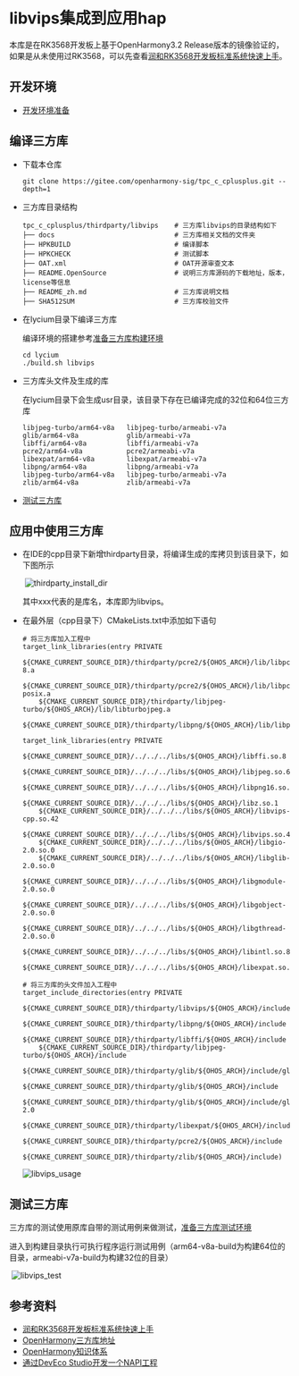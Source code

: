 # libvips集成到应用hap

本库是在RK3568开发板上基于OpenHarmony3.2 Release版本的镜像验证的，如果是从未使用过RK3568，可以先查看[润和RK3568开发板标准系统快速上手](https://gitee.com/openharmony-sig/knowledge_demo_temp/tree/master/docs/rk3568_helloworld)。

## 开发环境

- [开发环境准备](../../../docs/hap_integrate_environment.md)

## 编译三方库

- 下载本仓库

  ```shell
  git clone https://gitee.com/openharmony-sig/tpc_c_cplusplus.git --depth=1
  ```

- 三方库目录结构

  ```shell
  tpc_c_cplusplus/thirdparty/libvips    # 三方库libvips的目录结构如下
  ├── docs                              # 三方库相关文档的文件夹
  ├── HPKBUILD                          # 编译脚本
  ├── HPKCHECK                          # 测试脚本
  ├── OAT.xml                           # OAT开源审查文本
  ├── README.OpenSource                 # 说明三方库源码的下载地址，版本，license等信息
  ├── README_zh.md                      # 三方库说明文档
  ├── SHA512SUM                         # 三方库校验文件
  ```

- 在lycium目录下编译三方库

  编译环境的搭建参考[准备三方库构建环境](../../../lycium/README.md#1编译环境准备)

  ```shell
  cd lycium
  ./build.sh libvips
  ```

- 三方库头文件及生成的库

  在lycium目录下会生成usr目录，该目录下存在已编译完成的32位和64位三方库

  ```shell
  libjpeg-turbo/arm64-v8a   libjpeg-turbo/armeabi-v7a
  glib/arm64-v8a            glib/armeabi-v7a
  libffi/arm64-v8a          libffi/armeabi-v7a
  pcre2/arm64-v8a           pcre2/armeabi-v7a
  libexpat/arm64-v8a        libexpat/armeabi-v7a
  libpng/arm64-v8a          libpng/armeabi-v7a
  libjpeg-turbo/arm64-v8a   libjpeg-turbo/armeabi-v7a
  zlib/arm64-v8a            zlib/armeabi-v7a
  ```

- [测试三方库](#测试三方库)

## 应用中使用三方库

- 在IDE的cpp目录下新增thirdparty目录，将编译生成的库拷贝到该目录下，如下图所示

  &nbsp;![thirdparty_install_dir](pic/libvips_install_dir.png)

  其中xxx代表的是库名，本库即为libvips。

- 在最外层（cpp目录下）CMakeLists.txt中添加如下语句

  ```shell
  # 将三方库加入工程中
  target_link_libraries(entry PRIVATE
      ${CMAKE_CURRENT_SOURCE_DIR}/thirdparty/pcre2/${OHOS_ARCH}/lib/libpcre2-8.a
      ${CMAKE_CURRENT_SOURCE_DIR}/thirdparty/pcre2/${OHOS_ARCH}/lib/libpcre2-posix.a
      ${CMAKE_CURRENT_SOURCE_DIR}/thirdparty/libjpeg-turbo/${OHOS_ARCH}/lib/libturbojpeg.a
      ${CMAKE_CURRENT_SOURCE_DIR}/thirdparty/libpng/${OHOS_ARCH}/lib/libpng.a)

  target_link_libraries(entry PRIVATE
      ${CMAKE_CURRENT_SOURCE_DIR}/../../../libs/${OHOS_ARCH}/libffi.so.8
      ${CMAKE_CURRENT_SOURCE_DIR}/../../../libs/${OHOS_ARCH}/libjpeg.so.62
      ${CMAKE_CURRENT_SOURCE_DIR}/../../../libs/${OHOS_ARCH}/libpng16.so.16
      ${CMAKE_CURRENT_SOURCE_DIR}/../../../libs/${OHOS_ARCH}/libz.so.1
      ${CMAKE_CURRENT_SOURCE_DIR}/../../../libs/${OHOS_ARCH}/libvips-cpp.so.42
      ${CMAKE_CURRENT_SOURCE_DIR}/../../../libs/${OHOS_ARCH}/libvips.so.42
      ${CMAKE_CURRENT_SOURCE_DIR}/../../../libs/${OHOS_ARCH}/libgio-2.0.so.0
      ${CMAKE_CURRENT_SOURCE_DIR}/../../../libs/${OHOS_ARCH}/libglib-2.0.so.0
      ${CMAKE_CURRENT_SOURCE_DIR}/../../../libs/${OHOS_ARCH}/libgmodule-2.0.so.0
      ${CMAKE_CURRENT_SOURCE_DIR}/../../../libs/${OHOS_ARCH}/libgobject-2.0.so.0
      ${CMAKE_CURRENT_SOURCE_DIR}/../../../libs/${OHOS_ARCH}/libgthread-2.0.so.0
      ${CMAKE_CURRENT_SOURCE_DIR}/../../../libs/${OHOS_ARCH}/libintl.so.8
      ${CMAKE_CURRENT_SOURCE_DIR}/../../../libs/${OHOS_ARCH}/libexpat.so.1)

  # 将三方库的头文件加入工程中
  target_include_directories(entry PRIVATE
      ${CMAKE_CURRENT_SOURCE_DIR}/thirdparty/libvips/${OHOS_ARCH}/include
      ${CMAKE_CURRENT_SOURCE_DIR}/thirdparty/libpng/${OHOS_ARCH}/include
      ${CMAKE_CURRENT_SOURCE_DIR}/thirdparty/libffi/${OHOS_ARCH}/include
      ${CMAKE_CURRENT_SOURCE_DIR}/thirdparty/libjpeg-turbo/${OHOS_ARCH}/include
      ${CMAKE_CURRENT_SOURCE_DIR}/thirdparty/glib/${OHOS_ARCH}/include/glibconfig.h
      ${CMAKE_CURRENT_SOURCE_DIR}/thirdparty/glib/${OHOS_ARCH}/include
      ${CMAKE_CURRENT_SOURCE_DIR}/thirdparty/glib/${OHOS_ARCH}/include/glib-2.0
      ${CMAKE_CURRENT_SOURCE_DIR}/thirdparty/libexpat/${OHOS_ARCH}/include
      ${CMAKE_CURRENT_SOURCE_DIR}/thirdparty/pcre2/${OHOS_ARCH}/include
      ${CMAKE_CURRENT_SOURCE_DIR}/thirdparty/zlib/${OHOS_ARCH}/include)
  ```


  ![libvips_usage](pic/libvips_usage.png)

## 测试三方库

三方库的测试使用原库自带的测试用例来做测试，[准备三方库测试环境](../../../lycium/README.md#3ci环境准备)

进入到构建目录执行可执行程序运行测试用例（arm64-v8a-build为构建64位的目录，armeabi-v7a-build为构建32位的目录）

&nbsp;![libvips_test](pic/libvips_test.png)

## 参考资料

- [润和RK3568开发板标准系统快速上手](https://gitee.com/openharmony-sig/knowledge_demo_temp/tree/master/docs/rk3568_helloworld)
- [OpenHarmony三方库地址](https://gitee.com/openharmony-tpc)
- [OpenHarmony知识体系](https://gitee.com/openharmony-sig/knowledge)
- [通过DevEco Studio开发一个NAPI工程](https://gitee.com/openharmony-sig/knowledge_demo_temp/blob/master/docs/napi_study/docs/hello_napi.md)
